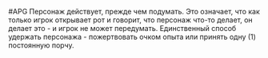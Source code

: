 #APG
Персонаж действует, прежде чем подумать. Это означает, что как только игрок открывает рот и говорит, что персонаж что-то делает, он делает это - и игрок не может передумать. Единственный способ удержать персонажа - пожертвовать очком опыта или принять одну (1) постоянную порчу. 